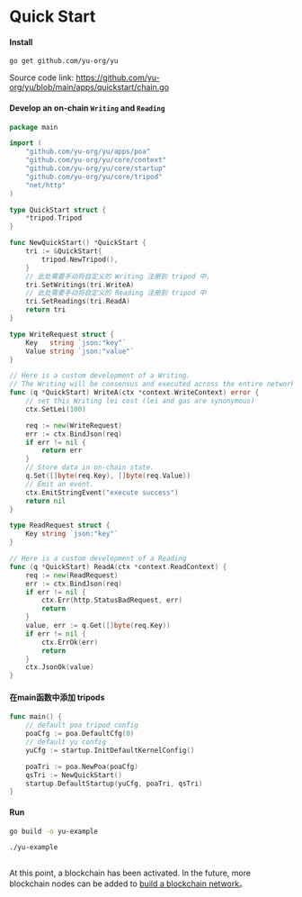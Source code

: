 # Quick Start

#### Install 
```
go get github.com/yu-org/yu
```  
Source code link: https://github.com/yu-org/yu/blob/main/apps/quickstart/chain.go 
#### Develop an on-chain `Writing` and `Reading`    
```go
package main

import (
	"github.com/yu-org/yu/apps/poa"
	"github.com/yu-org/yu/core/context"
	"github.com/yu-org/yu/core/startup"
	"github.com/yu-org/yu/core/tripod"
	"net/http"
)

type QuickStart struct {
	*tripod.Tripod
}

func NewQuickStart() *QuickStart {
	tri := &QuickStart{
		tripod.NewTripod(),
	}
	// 此处需要手动将自定义的 Writing 注册到 tripod 中，
	tri.SetWritings(tri.WriteA)
	// 此处需要手动将自定义的 Reading 注册到 tripod 中
	tri.SetReadings(tri.ReadA)
	return tri
}

type WriteRequest struct {
	Key   string `json:"key"`
	Value string `json:"value"`
}

// Here is a custom development of a Writing.   
// The Writing will be consensus and executed across the entire network.
func (q *QuickStart) WriteA(ctx *context.WriteContext) error {
	// set this Writing lei cost (lei and gas are synonymous)
	ctx.SetLei(100)

	req := new(WriteRequest)
	err := ctx.BindJson(req)
	if err != nil {
		return err
	}
	// Store data in on-chain state.
	q.Set([]byte(req.Key), []byte(req.Value))
	// Emit an event.
	ctx.EmitStringEvent("execute success")
	return nil
}

type ReadRequest struct {
	Key string `json:"key"`
}

// Here is a custom development of a Reading
func (q *QuickStart) ReadA(ctx *context.ReadContext) {
	req := new(ReadRequest)
	err := ctx.BindJson(req)
	if err != nil {
		ctx.Err(http.StatusBadRequest, err)
		return
	}
	value, err := q.Get([]byte(req.Key))
	if err != nil {
		ctx.ErrOk(err)
		return
	}
	ctx.JsonOk(value)
}


```

#### 在main函数中添加 tripods

```go
func main() {
    // default poa tripod config
    poaCfg := poa.DefaultCfg(0)
    // default yu config
    yuCfg := startup.InitDefaultKernelConfig()

    poaTri := poa.NewPoa(poaCfg)
    qsTri := NewQuickStart()
    startup.DefaultStartup(yuCfg, poaTri, qsTri)
}
```


#### Run
```zsh
go build -o yu-example

./yu-example  
 
```

At this point, a blockchain has been activated. In the future, more blockchain nodes can be added to [build a blockchain network](5.5建立区块链网络.md)。